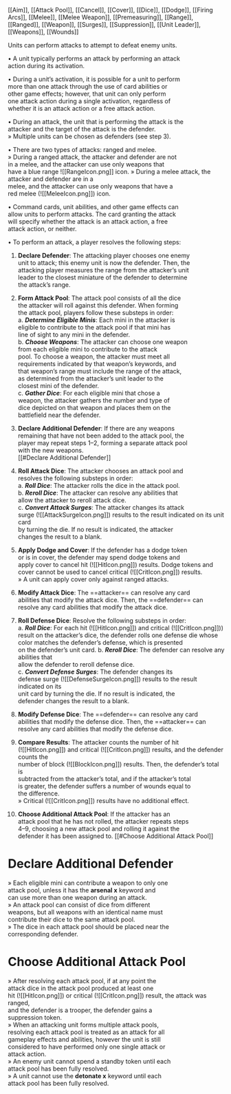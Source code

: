 [[Aim]], [[Attack Pool]], [[Cancel]], [[Cover]], [[Dice]], [[Dodge]], [[Firing Arcs]], [[Melee]], [[Melee Weapon]], [[Premeasuring]], [[Range]], [[Ranged]], [[Weapon]], [[Surges]], [[Suppression]], [[Unit Leader]], [[Weapons]], [[Wounds]]

Units can perform attacks to attempt to defeat enemy units.  

• A unit typically performs an attack by performing an attack  
action during its activation.  

• During a unit’s activation, it is possible for a unit to perform  
more than one attack through the use of card abilities or  
other game effects; however, that unit can only perform  
one attack action during a single activation, regardless of  
whether it is an attack action or a free attack action.  

• During an attack, the unit that is performing the attack is the  
attacker and the target of the attack is the defender.  
	» Multiple units can be chosen as defenders (see step 3).
	
• There are two types of attacks: ranged and melee.  
	» During a ranged attack, the attacker and defender are not  
in a melee, and the attacker can use only weapons that  
have a blue range ![[RangeIcon.png]] icon.
	» During a melee attack, the attacker and defender are in a  
melee, and the attacker can use only weapons that have a  
red melee (![[MeleeIcon.png]]) icon.  

• Command cards, unit abilities, and other game effects can  
allow units to perform attacks. The card granting the attack  
will specify whether the attack is an attack action, a free  
attack action, or neither.  

• To perform an attack, a player resolves the following steps:  

1. **Declare Defender**: The attacking player chooses one enemy  
unit to attack; this enemy unit is now the defender. Then, the  
attacking player measures the range from the attacker’s unit  
leader to the closest miniature of the defender to determine  
the attack’s range. 

2. **Form Attack Pool**: The attack pool consists of all the dice  
the attacker will roll against this defender. When forming  
the attack pool, players follow these substeps in order:  
	a. **_Determine Eligible Minis_**: Each mini in the attacker is  
eligible to contribute to the attack pool if that mini has  
line of sight to any mini in the defender.  
	b. **_Choose Weapons_**: The attacker can choose one weapon  
from each eligible mini to contribute to the attack  
pool. To choose a weapon, the attacker must meet all  
requirements indicated by that weapon’s keywords, and  
that weapon’s range must include the range of the attack,  
as determined from the attacker’s unit leader to the  
closest mini of the defender.  
	c. **_Gather Dice_**: For each eligible mini that chose a  
weapon, the attacker gathers the number and type of  
dice depicted on that weapon and places them on the  
battlefield near the defender.  

3. **Declare Additional Defender**: If there are any weapons  
remaining that have not been added to the attack pool, the  
player may repeat steps 1–2, forming a separate attack pool  
with the new weapons.  
[[#Declare Additional Defender]]
	

4. **Roll Attack Dice**: The attacker chooses an attack pool and  
resolves the following substeps in order:  
	a. **_Roll Dice_**: The attacker rolls the dice in the attack pool.  
	b. **_Reroll Dice_**: The attacker can resolve any abilities that  
allow the attacker to reroll attack dice.  
	c. **_Convert Attack Surges_**: The attacker changes its attack  
surge (![[AttackSurgeIcon.png]]) results to the result indicated on its unit card  
by turning the die. If no result is indicated, the attacker  
changes the result to a blank.  

5. **Apply Dodge and Cover**: If the defender has a dodge token  
or is in cover, the defender may spend dodge tokens and  
apply cover to cancel hit (![[HitIcon.png]]) results. Dodge tokens and  
cover cannot be used to cancel critical (![[CritIcon.png]]) results.  
	» A unit can apply cover only against ranged attacks.  
	
6. **Modify Attack Dice**: The ==attacker== can resolve any card  
abilities that modify the attack dice. Then, the ==defender== can  
resolve any card abilities that modify the attack dice.  

7. **Roll Defense Dice**: Resolve the following substeps in order:  
	a. **_Roll Dice_**: For each hit (![[HitIcon.png]]) and critical (![[CritIcon.png]])) result on the attacker’s dice, the defender rolls one defense die whose  
color matches the defender’s defense, which is presented  
on the defender’s unit card.
	b. **_Reroll Dice_**: The defender can resolve any abilities that  
allow the defender to reroll defense dice.  
	c. **_Convert Defense Surges_**: The defender changes its  
defense surge (![[DefenseSurgeIcon.png]]) results to the result indicated on its  
unit card by turning the die. If no result is indicated, the  
defender changes the result to a blank.  

8. **Modify Defense Dice**: The ==defender== can resolve any card  
abilities that modify the defense dice. Then, the ==attacker== can  
resolve any card abilities that modify the defense dice.  

9. **Compare Results**: The attacker counts the number of hit  
(![[HitIcon.png]]) and critical (![[CritIcon.png]]) results, and the defender counts the  
number of block (![[BlockIcon.png]]) results. Then, the defender’s total is  
subtracted from the attacker’s total, and if the attacker’s total  
is greater, the defender suffers a number of wounds equal to  
the difference.  
	» Critical (![[CritIcon.png]]) results have no additional effect.  

10. **Choose Additional Attack Pool**: If the attacker has an  
attack pool that he has not rolled, the attacker repeats steps  
4–9, choosing a new attack pool and rolling it against the  
defender it has been assigned to.
[[#Choose Additional Attack Pool]]


# Declare Additional Defender
» Each eligible mini can contribute a weapon to only one  
attack pool, unless it has the **arsenal x** keyword and  
can use more than one weapon during an attack.  
» An attack pool can consist of dice from different  
weapons, but all weapons with an identical name must  
contribute their dice to the same attack pool.  
» The dice in each attack pool should be placed near the  
corresponding defender.  

# Choose Additional Attack Pool
» After resolving each attack pool, if at any point the  
attack dice in the attack pool produced at least one  
hit (![[HitIcon.png]]) or critical (![[CritIcon.png]]) result, the attack was ranged,  
and the defender is a trooper, the defender gains a  
suppression token.  
» When an attacking unit forms multiple attack pools,  
resolving each attack pool is treated as an attack for all  
gameplay effects and abilities, however the unit is still  
considered to have performed only one single attack or  
attack action.  
» An enemy unit cannot spend a standby token until each  
attack pool has been fully resolved.  
» A unit cannot use the **detonate x** keyword until each  
attack pool has been fully resolved.  